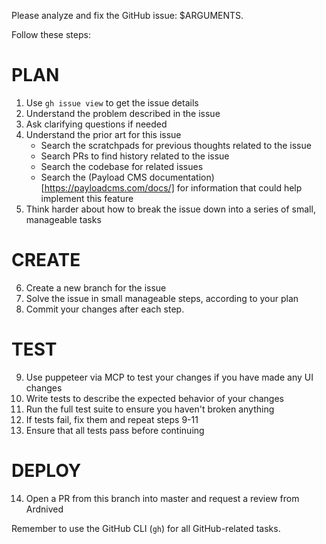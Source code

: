 Please analyze and fix the GitHub issue: $ARGUMENTS.

Follow these steps:

# PLAN

1. Use `gh issue view` to get the issue details
2. Understand the problem described in the issue
3. Ask clarifying questions if needed
4. Understand the prior art for this issue
   - Search the scratchpads for previous thoughts related to the issue
   - Search PRs to find history related to the issue
   - Search the codebase for related issues
   - Search the (Payload CMS documentation)[https://payloadcms.com/docs/] for information that could help implement this feature
5. Think harder about how to break the issue down into a series of small, manageable tasks

# CREATE

6. Create a new branch for the issue
7. Solve the issue in small manageable steps, according to your plan
8. Commit your changes after each step.

# TEST

9.  Use puppeteer via MCP to test your changes if you have made any UI changes
10. Write tests to describe the expected behavior of your changes
11. Run the full test suite to ensure you haven't broken anything
12. If tests fail, fix them and repeat steps 9-11
13. Ensure that all tests pass before continuing

# DEPLOY

14. Open a PR from this branch into master and request a review from Ardnived

Remember to use the GitHub CLI (`gh`) for all GitHub-related tasks.
